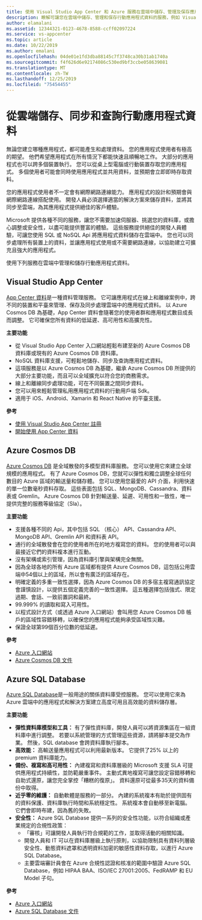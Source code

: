 ```yaml
---
title: 使用 Visual Studio App Center 和 Azure 服務在雲端中儲存、管理及保存應用程式資料
description: 瞭解可讓您在雲端中儲存、管理和保存行動應用程式資料的服務，例如 Visual Studio App Center。
author: elamalani
ms.assetid: 12344321-0123-4678-8588-ccff02097224
ms.service: vs-appcenter
ms.topic: article
ms.date: 10/22/2019
ms.author: emalani
ms.openlocfilehash: 04de01e1fd3dba88145c7f3748ca30b31ab1740a
ms.sourcegitcommit: f4f626d6e92174086c530ed9bf3ccbe058639081
ms.translationtype: MT
ms.contentlocale: zh-TW
ms.lasthandoff: 12/25/2019
ms.locfileid: "75454455"
---
```

# <a name="store-sync-and-query-mobile-application-data-from-the-cloud"></a>從雲端儲存、同步和查詢行動應用程式資料
無論您建立哪種應用程式，都可能產生和處理資料。 您的應用程式使用者有極高的期望。 他們希望應用程式在所有情況下都能快速且順暢地工作。 大部分的應用程式也可以跨多個裝置執行。 您可以從桌上型電腦或行動裝置存取您的應用程式。 多個使用者可能會同時使用應用程式並共用資料，並預期會立即即時存取資料。

您的應用程式使用者不一定會有網際網路連線能力。 應用程式的設計和預期會與網際網路連線搭配使用。 開發人員必須選擇適當的解決方案來儲存資料，並將其同步至雲端，為其應用程式提供絕佳的客戶體驗。

Microsoft 提供各種不同的服務，讓您不需要加速伺服器、挑選您的資料庫，或擔心調整或安全性，以盡可能提供豐富的體驗。 這些服務提供絕佳的開發人員體驗，可讓您使用 SQL 或 NoSQL Api 將應用程式資料儲存在雲端中。 您也可以同步處理所有裝置上的資料，並讓應用程式使用或不需要網路連線，以協助建立可擴充且強大的應用程式。

使用下列服務在雲端中管理和儲存行動應用程式資料。

## <a name="visual-studio-app-center"></a>Visual Studio App Center
[App Center 資料](/appcenter/data/)是一種資料管理服務。 它可讓應用程式在線上和離線案例中，跨不同的裝置和平臺來管理、保存及同步處理雲端中的應用程式資料。 以 Azure Cosmos DB 為基礎，App Center 資料會隨著您的使用者群和應用程式數目成長而調整。 它可確保您所有資料的低延遲、高可用性和高擴充性。

**主要功能**
- 從 Visual Studio App Center 入口網站輕鬆布建至新的 Azure Cosmos DB 資料庫或現有的 Azure Cosmos DB 資料庫。
- NoSQL 資料庫支援，可輕鬆地儲存、同步及查詢應用程式資料。
- 這項服務是以 Azure Cosmos DB 為基礎，繼承 Azure Cosmos DB 所提供的大部分主要功能，而且可以全域擴充以符合您的商務需求。
- 線上和離線同步處理功能，可在不同裝置之間同步資料。
- 您可以用來輕鬆管理私用應用程式資料的行動用戶端 Sdk。
- 適用于 iOS、Android、Xamarin 和 React Native 的平臺支援。

**參考**
- [使用 Visual Studio App Center 註冊](https://appcenter.ms/signup?utm_source=Mobile%20Development%20Docs&utm_medium=Azure&utm_campaign=New%20azure%20docs)
- [開始使用 App Center 資料](/appcenter/data/getting-started)

## <a name="azure-cosmos-db"></a>Azure Cosmos DB
[Azure Cosmos DB](https://azure.microsoft.com/services/cosmos-db/) 是全域散發的多模型資料庫服務。 您可以使用它來建立全球規模的應用程式。 有了 Azure Cosmos DB，您就可以彈性和獨立調整全球任何數目的 Azure 區域的輸送量和儲存體。 您可以使用您最愛的 API 介面，利用快速的單一位數毫秒資料存取。 這些表面包括 SQL、MongoDB、Cassandra、資料表或 Gremlin。 Azure Cosmos DB 針對輸送量、延遲、可用性和一致性，唯一提供完整的服務等級協定（Sla）。

**主要功能**
- 支援各種不同的 Api，其中包括 SQL （核心） API、Cassandra API、MongoDB API、Gremlin API 和資料表 API。
- 通行的全域散發會在您的使用者所在的地方複寫您的資料。 您的使用者可以與最接近它們的資料複本進行互動。
- 沒有架構或索引管理，因為資料庫引擎與架構完全無關。
- 因為全球各地的所有 Azure 區域都有提供 Azure Cosmos DB，這包括公用雲端中54個以上的區域，所以會有廣泛的區域存在。
- 明確定義的多重一致性選擇，因為 Azure Cosmos DB 的多宿主複寫通訊協定會謹慎設計，以提供五個定義完善的一致性選擇。 這五種選擇包括強式、限定過期、會話、一致前置詞和最終。
- 99.999% 的讀取和寫入可用性。
- 以程式設計方式（或透過 Azure 入口網站）會叫用您 Azure Cosmos DB 帳戶的區域性容錯移轉，以確保您的應用程式能夠承受區域性災難。
- 保證全球第99個百分位數的低延遲。

**參考**
- [Azure 入口網站](https://portal.azure.com) 
- [Azure Cosmos DB 文件](/azure/cosmos-db/introduction)

## <a name="azure-sql-database"></a>Azure SQL Database
 [Azure SQL Database](https://azure.microsoft.com/services/sql-database/)是一般用途的關係資料庫受控服務。 您可以使用它來為 Azure 雲端中的應用程式和解決方案建立高度可用且高效能的資料儲存層。

**主要功能**
- **彈性資料庫模型和工具：** 有了彈性資料庫，開發人員可以將資源集區在一組資料庫中進行調整。 若要以系統管理的方式管理這些資源，請將腳本提交為作業。 然後，SQL database 會跨資料庫執行腳本。
- **高效能：** 高輸送量應用程式可以利用最新版本。 它提供了25% 以上的 premium 資料庫能力。
- **備份、複寫和高可用性：** 內建複寫和資料庫層級的 Microsoft 支援 SLA 可提供應用程式持續性，並防範嚴重事件。 主動式異地複寫可讓您設定容錯移轉和自助式還原，讓您完全掌控「糟糕的復原」。 資料還原可從最多35天的資料備份中取得。
- **近乎零的維護：** 自動軟體是服務的一部分。 內建的系統複本有助於提供固有的資料保護、資料庫執行時間和系統穩定性。 系統複本會自動移至新電腦。 它們會即時布建，因為舊的失敗。
- **安全性：** Azure SQL Database 提供一系列的安全性功能，以符合組織或產業規定的合規性政策：
    - 「審核」可讓開發人員執行符合規範的工作，並取得活動的相關知識。
    - 開發人員和 IT 可以在資料庫層級上執行原則，以協助限制具有資料列層級安全性、動態資料遮罩和透明資料加密的敏感性資料存取，以進行 Azure SQL Database。
    - 主要雲端審計員會在 Azure 合規性認證和核准的範圍中驗證 Azure SQL Database，例如 HIPAA BAA、ISO/IEC 27001:2005、FedRAMP 和 EU Model 子句。

**參考**
- [Azure 入口網站](https://portal.azure.com) 
- [Azure SQL Database 文件](/azure/sql-database/) 
